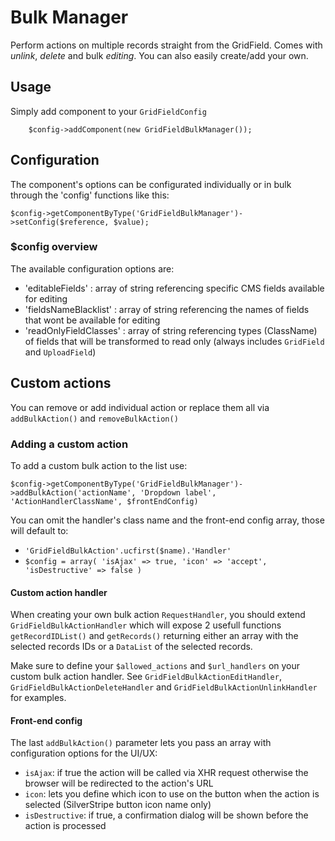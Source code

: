 # Bulk Manager
Perform actions on multiple records straight from the GridField. Comes with *unlink*, *delete* and bulk *editing*. You can also easily create/add your own.

## Usage
Simply add component to your `GridFieldConfig`
		
		$config->addComponent(new GridFieldBulkManager());
		
## Configuration
The component's options can be configurated individually or in bulk through the 'config' functions like this:

    $config->getComponentByType('GridFieldBulkManager')->setConfig($reference, $value);
		
### $config overview
The available configuration options are:
* 'editableFields' : array of string referencing specific CMS fields available for editing
* 'fieldsNameBlacklist' : array of string referencing the names of fields that wont be available for editing
* 'readOnlyFieldClasses' : array of string referencing types (ClassName) of fields that will be transformed to read only (always includes `GridField` and `UploadField`)

## Custom actions
You can remove or add individual action or replace them all via `addBulkAction()` and `removeBulkAction()`

### Adding a custom action
To add a custom bulk action to the list use:

    $config->getComponentByType('GridFieldBulkManager')->addBulkAction('actionName', 'Dropdown label', 'ActionHandlerClassName', $frontEndConfig)

You can omit the handler's class name and the front-end config array, those will default to:
* `'GridFieldBulkAction'.ucfirst($name).'Handler'`
* `$config = array( 'isAjax' => true, 'icon' => 'accept', 'isDestructive' => false )`

#### Custom action handler
When creating your own bulk action `RequestHandler`, you should extend `GridFieldBulkActionHandler` which will expose 2 usefull functions `getRecordIDList()` and `getRecords()` returning either an array with the selected records IDs or a `DataList` of the selected records.

Make sure to define your `$allowed_actions` and `$url_handlers` on your custom bulk action handler. See `GridFieldBulkActionEditHandler`, `GridFieldBulkActionDeleteHandler` and `GridFieldBulkActionUnlinkHandler` for examples.

#### Front-end config
The last `addBulkAction()` parameter lets you pass an array with configuration options for the UI/UX:
* `isAjax`: if true the action will be called via XHR request otherwise the browser will be redirected to the action's URL
* `icon`: lets you define which icon to use on the button when the action is selected (SilverStripe button icon name only)
* `isDestructive`: if true, a confirmation dialog will be shown before the action is processed